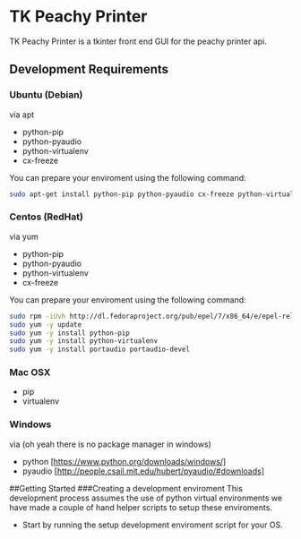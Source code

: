 # TK Peachy Printer
TK Peachy Printer is a tkinter front end GUI for the peachy printer api. 

## Development Requirements
### Ubuntu (Debian)
via apt
 - python-pip
 - python-pyaudio
 - python-virtualenv
 - cx-freeze

You can prepare your enviroment using the following command:
```sh
sudo apt-get install python-pip python-pyaudio cx-freeze python-virtualenv
```

### Centos (RedHat)
via yum
 - python-pip
 - python-pyaudio
 - python-virtualenv
 - cx-freeze

 You can prepare your enviroment using the following command:
```sh
sudo rpm -iUvh http://dl.fedoraproject.org/pub/epel/7/x86_64/e/epel-release-7-5.noarch.rpm
sudo yum -y update
sudo yum -y install python-pip
sudo yum -y install python-virtualenv
sudo yum -y install portaudio portaudio-devel
```

### Mac OSX
 - pip
 - virtualenv


### Windows
via (oh yeah there is no package manager in windows)
 - python [https://www.python.org/downloads/windows/]
 - pyaudio [http://people.csail.mit.edu/hubert/pyaudio/#downloads]


##Getting Started
###Creating a development enviroment
This development process assumes the use of python virtual environments we have made a couple of hand helper scripts to setup these enviroments.
 - Start by running the setup development enviroment script for your OS.


